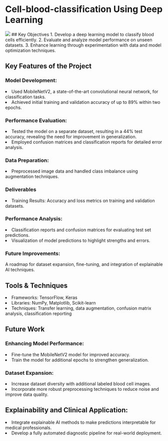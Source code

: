 # Cell-blood-classification Using Deep Learning
<img src="price.jpeg" />
## Key Objectives
1. Develop a deep learning model to classify blood cells efficiently.
2. Evaluate and analyze model performance on unseen datasets.
3. Enhance learning through experimentation with data and model optimization techniques.

## Key Features of the Project
### Model Development:
<li> Used MobileNetV2, a state-of-the-art convolutional neural network, for classification tasks.</li>
<li> Achieved initial training and validation accuracy of up to 89% within two epochs.</li>

### Performance Evaluation:
<li> Tested the model on a separate dataset, resulting in a 44% test accuracy, revealing the need for improvement in generalization.</li>
<li>Employed confusion matrices and classification reports for detailed error analysis.</li>

### Data Preparation:
<li> Preprocessed image data and handled class imbalance using augmentation techniques.</li>

### Deliverables
<li> Training Results: Accuracy and loss metrics on training and validation datasets.</li>

### Performance Analysis:
<li> Classification reports and confusion matrices for evaluating test set predictions.</li>
<li> Visualization of model predictions to highlight strengths and errors.</li>

### Future Improvements: 
A roadmap for dataset expansion, fine-tuning, and integration of explainable AI techniques.
## Tools & Techniques
<li> Frameworks: TensorFlow, Keras </li>
 
<li>  Libraries: NumPy, Matplotlib, Scikit-learn </li>
<li>  Techniques: Transfer learning, data augmentation, confusion matrix analysis, classification reporting</li>

## Future Work
### Enhancing Model Performance:
<li>Fine-tune the MobileNetV2 model for improved accuracy.</li>
<li>Train the model for additional epochs to strengthen generalization.</li>

### Dataset Expansion:
<li> Increase dataset diversity with additional labeled blood cell images.</li>
<li>Incorporate more robust preprocessing techniques to reduce noise and improve data quality.</li>

## Explainability and Clinical Application:
<li>Integrate explainable AI methods to make predictions interpretable for medical professionals.</li>
<li>Develop a fully automated diagnostic pipeline for real-world deployment.</li>
